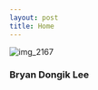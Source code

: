 ```yaml
---
layout: post
title: Home
---
```


![img_2167](https://user-images.githubusercontent.com/26464535/28202991-b92e9880-68b2-11e7-9f00-872ecc5e78a1.jpg)

### Bryan Dongik Lee
